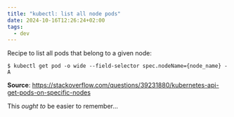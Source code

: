 ```yaml
---
title: "kubectl: list all node pods"
date: 2024-10-16T12:26:24+02:00
tags:
  - dev
---
```


Recipe to list all pods that belong to a given node:

```shell
$ kubectl get pod -o wide --field-selector spec.nodeName={node_name} -A
```

<!--more-->

**Source**: https://stackoverflow.com/questions/39231880/kubernetes-api-get-pods-on-specific-nodes

This _ought to_ be easier to remember...
